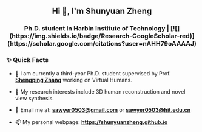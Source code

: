 <!--
**ShunyuanZheng/ShunyuanZheng** is a ✨ _special_ ✨ repository because its `README.md` (this file) appears on your GitHub profile.

Here are some ideas to get you started:

- 🔭 I’m currently working on ...
- 🌱 I’m currently learning ...
- 👯 I’m looking to collaborate on ...
- 🤔 I’m looking for help with ...
- 💬 Ask me about ...
- 📫 How to reach me: ...
- 😄 Pronouns: ...
- ⚡ Fun fact: ...
-->


<h2 align="center">Hi 👋, I'm Shunyuan Zheng </h2>
<h3 align="center">Ph.D. student in Harbin Institute of Technology | [![](https://img.shields.io/badge/Research-GoogleScholar-red)](https://scholar.google.com/citations?user=nAHH79oAAAAJ) </h3>

### ✨ Quick Facts
- 🤗 I am currently a third-year Ph.D. student supervised by Prof. **[Shengping Zhang](https://homepage.hit.edu.cn/zhangshengping)** working on Virtual Humans.

- 👀 My research interests include 3D human reconstruction and novel view synthesis.

- 📧 Email me at: **sawyer0503@gmail.com** or **sawyer0503@hit.edu.cn**

- 📫 My personal webpage: **https://shunyuanzheng.github.io**
